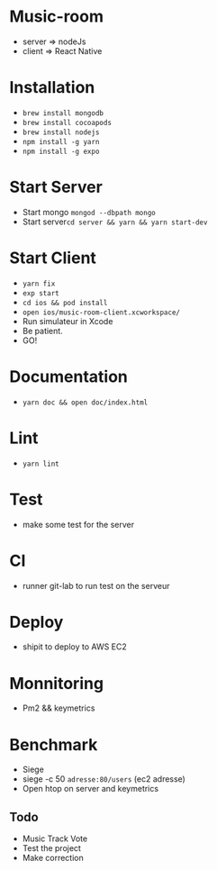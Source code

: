 # Music-room
* server => nodeJs
* client => React Native

# Installation

* ```brew install mongodb```
* ```brew install cocoapods```
* ```brew install nodejs```
* ```npm install -g yarn```
* ```npm install -g expo```

# Start Server

* Start mongo ```mongod --dbpath mongo```
* Start server```cd server && yarn && yarn start-dev```

# Start Client

* ```yarn fix```
* ```exp start```
* ```cd ios && pod install```
* ```open ios/music-room-client.xcworkspace/```
* Run simulateur in Xcode
* Be patient.
* GO!

# Documentation

* ```yarn doc && open doc/index.html```

# Lint

* ```yarn lint```

# Test
* make some test for the server


# CI 
* runner git-lab to run test on the serveur

# Deploy
* shipit to deploy to AWS EC2

# Monnitoring
* Pm2 && keymetrics

# Benchmark
* Siege
* siege -c 50 ``adresse:80/users`` (ec2 adresse)
* Open htop on server and keymetrics

## Todo
* Music Track Vote
* Test the project
* Make correction
